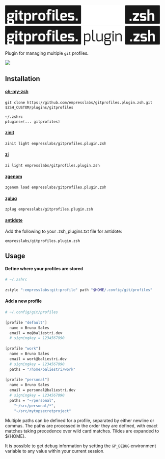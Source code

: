 <p align="center">
  <a href="#gh-dark-mode-only" target="_blank" rel="noopener noreferrer">
    <img src=".github/assets/night.svg" alt="gitprofiles.plugin.zsh">
  </a>

  <a href="#gh-light-mode-only" target="_blank" rel="noopener noreferrer">
    <img src=".github/assets/day.svg" alt="gitprofiles.plugin.zsh">
  </a>
</p>

Plugin for managing multiple `git` profiles.

![](.github/assets/preview.gif)

## Installation

#### [oh-my-zsh](https://github.com/ohmyzsh/ohmyzsh)

```shell
git clone https://github.com/empresslabs/gitprofiles.plugin.zsh.git $ZSH_CUSTOM/plugins/gitprofiles
```

```shell
~/.zshrc
plugins=(... gitprofiles)
```

#### [zinit](https://github.com/zdharma-continuum/zinit)

```shell
zinit light empresslabs/gitprofiles.plugin.zsh
```

#### [zi](https://github.com/z-shell/zi)

```shell
zi light empresslabs/gitprofiles.plugin.zsh
```

#### [zgenom](https://github.com/jandamm/zgenom)

```shell
zgenom load empresslabs/gitprofiles.plugin.zsh
```

#### [zplug](https://github.com/zplug/zplug)

```shell
zplug empresslabs/gitprofiles.plugin.zsh
```

#### [antidote](https://github.com/mattmc3/antidote.git)

Add the following to your .zsh_plugins.txt file for antidote:

```shell
empresslabs/gitprofiles.plugin.zsh
```

## Usage

#### Define where your profiles are stored

```sh
# ~/.zshrc

zstyle ":empresslabs:git:profile" path "$HOME/.config/git/profiles"
```

#### Add a new profile

```sh
# ~/.config/git/profiles

[profile "default"]
  name = Bruno Sales
  email = me@baliestri.dev
  # signingkey = 1234567890

[profile "work"]
  name = Bruno Sales
  email = work@baliestri.dev
  # signingkey = 1234567890
  paths = "/home/baliestri/work"

[profile "personal"]
  name = Bruno Sales
  email = personal@baliestri.dev
  # signingkey = 1234567890
  paths = "~/personal",
    "~/src/personal/*",
    "~/src/mytopsecretproject"
```

Multiple paths can be defined for a profile, separated by either newline or commas. The paths are processed in the order they are defined, with exact matches taking precedence over wild card matches. Tildes are expanded to ${HOME}.

It is possible to get debug information by setting the `GP_DEBUG` environment variable to any value within your current session.
